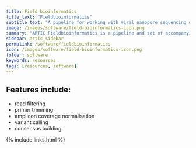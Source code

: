 ```yaml
---
title: Field bioinformatics
title_text: "Fieldbioinformatics"
subtitle_text: "A pipeline for working with viral nanopore sequencing data, generated from tiling amplicon schemes"
image: /images/software/field-bioinformatics-icon.png
summary: "ARTIC Fieldbioinformatics is a pipeline and set of accompanying tools for working with viral nanopore sequencing data, generated from tiling amplicon schemes."
sidebar: artic_sidebar
permalink: /software/fieldbioinformatics
icon: /images/software/field-bioinformatics-icon.png
folder: software
keywords: resources
tags: [resources, software]
---
```


## Features include:

- read filtering
- primer trimming
- amplicon coverage normalisation
- variant calling
- consensus building

{% include links.html %}
